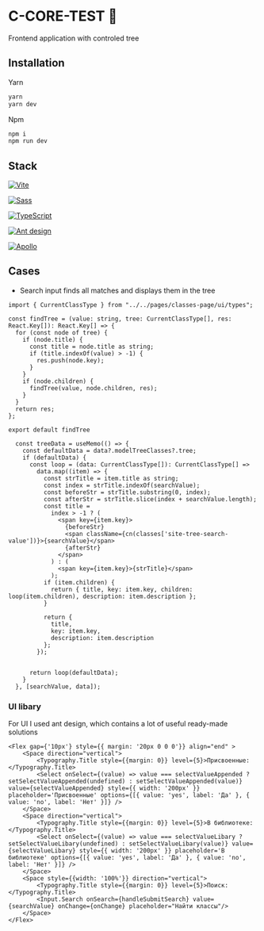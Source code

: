 # С-CORE-TEST 🌱

Frontend application with controled tree  

## Installation

Yarn

```bash
yarn
yarn dev
```

Npm

```bash
npm i
npm run dev
```
## Stack

[![Vite](https://img.shields.io/badge/Vite-B73BFE?style=for-the-badge&logo=vite&logoColor=FFD62E)](https://vite.dev/)

[![Sass](https://img.shields.io/badge/Sass-CC6699?style=for-the-badge&logo=sass&logoColor=white)](https://sass-lang.com/)

[![TypeScript](https://img.shields.io/badge/TypeScript-007ACC?style=for-the-badge&logo=typescript&logoColor=white)](https://www.typescriptlang.org/)

[![Ant design](https://img.shields.io/badge/Ant%20Design-1890FF?style=for-the-badge&logo=antdesign&logoColor=white)](https://ant.design/)

[![Apollo](https://img.shields.io/badge/Apollo%20GraphQL-311C87?&style=for-the-badge&logo=Apollo%20GraphQL&logoColor=white)](https://www.apollographql.com/)

## Cases

- Search input finds all matches and displays them in the tree

```tsx find-tree.ts
import { CurrentClassType } from "../../pages/classes-page/ui/types";

const findTree = (value: string, tree: CurrentClassType[], res: React.Key[]): React.Key[] => {
  for (const node of tree) {
    if (node.title) {
      const title = node.title as string;
      if (title.indexOf(value) > -1) {
        res.push(node.key);
      }
    }
    if (node.children) {
      findTree(value, node.children, res);
    }
  }
  return res;
};

export default findTree
```
```tsx ClasssesPage.tsx
  const treeData = useMemo(() => {
    const defaultData = data?.modelTreeClasses?.tree;
    if (defaultData) {
      const loop = (data: CurrentClassType[]): CurrentClassType[] =>
        data.map((item) => {
          const strTitle = item.title as string;
          const index = strTitle.indexOf(searchValue);
          const beforeStr = strTitle.substring(0, index);
          const afterStr = strTitle.slice(index + searchValue.length);
          const title =
            index > -1 ? (
              <span key={item.key}>
                {beforeStr}
                <span className={cn(classes['site-tree-search-value'])}>{searchValue}</span>
                {afterStr}
              </span>
            ) : (
              <span key={item.key}>{strTitle}</span>
            );
          if (item.children) {
            return { title, key: item.key, children: loop(item.children), description: item.description };
          }
  
          return {
            title,
            key: item.key,
            description: item.description
          };
        });
        
  
      return loop(defaultData);
    }
  }, [searchValue, data]);
```

### UI libary

For UI I used ant design, which contains a lot of useful ready-made solutions 

```tsx
<Flex gap={'10px'} style={{ margin: '20px 0 0 0'}} align="end" >
    <Space direction="vertical">
        <Typography.Title style={{margin: 0}} level={5}>Присвоенные: </Typography.Title>
        <Select onSelect={(value) => value === selectValueAppended ? setSelectValueAppended(undefined) : setSelectValueAppended(value)} value={selectValueAppended} style={{ width: '200px' }} placeholder='Присвоенные' options={[{ value: 'yes', label: 'Да' }, { value: 'no', label: 'Нет' }]} />
    </Space>
    <Space direction="vertical">
        <Typography.Title style={{margin: 0}} level={5}>В библиотеке: </Typography.Title>
        <Select onSelect={(value) => value === selectValueLibary ? setSelectValueLibary(undefined) : setSelectValueLibary(value)} value={selectValueLibary} style={{ width: '200px' }} placeholder='В библиотеке' options={[{ value: 'yes', label: 'Да' }, { value: 'no', label: 'Нет' }]} />
    </Space>
    <Space style={{width: '100%'}} direction="vertical">
        <Typography.Title style={{margin: 0}} level={5}>Поиск: </Typography.Title>
        <Input.Search onSearch={handleSubmitSearch} value={searchValue} onChange={onChange} placeholder="Найти классы"/>
    </Space>
</Flex>
```